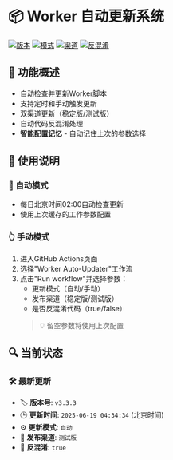 # 📦 Worker 自动更新系统

[![版本](https://img.shields.io/badge/版本-v3.3.3-blue)]()
[![模式](https://img.shields.io/badge/模式-自动-yellow)]()
[![渠道](https://img.shields.io/badge/渠道-测试版-green)]()
[![反混淆](https://img.shields.io/badge/反混淆-true-red)]()

## 🚀 功能概述
- 自动检查并更新Worker脚本
- 支持定时和手动触发更新
- 双渠道更新（稳定版/测试版）
- 自动代码反混淆处理
- **智能配置记忆** - 自动记住上次的参数选择

## 📖 使用说明
### 🤖 自动模式
- 每日北京时间02:00自动检查更新
- 使用上次缓存的工作参数配置

### 👆 手动模式
1. 进入GitHub Actions页面
2. 选择"Worker Auto-Updater"工作流
3. 点击"Run workflow"并选择参数：
   - 更新模式（自动/手动）
   - 发布渠道（稳定版/测试版）
   - 是否反混淆代码（true/false）
   > 💡 留空参数将使用上次配置

## 🔍 当前状态
### 🛠️ 最新更新
- 🏷️ **版本号**: `v3.3.3`
- 🕒 **更新时间**: `2025-06-19 04:34:34` (北京时间)
- ⚙️ **更新模式**: `自动`
- 🌿 **发布渠道**: `测试版`
- 🔧 **反混淆**: `true`

